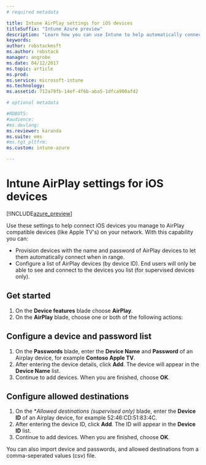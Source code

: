 ```yaml
---
# required metadata

title: Intune AirPlay settings for iOS devices
titleSuffix: "Intune Azure preview"
description: "Learn how you can use Intune to help automatically connect iOS devices to AirPlay compatible devices."
keywords:
author: robstackmsft
ms.author: robstack
manager: angrobe
ms.date: 04/12/2017
ms.topic: article
ms.prod:
ms.service: microsoft-intune
ms.technology:
ms.assetid: 712a79fb-14ef-4f6b-aba5-1dfca900afd2

# optional metadata

#ROBOTS:
#audience:
#ms.devlang:
ms.reviewer: karanda
ms.suite: ems
#ms.tgt_pltfrm:
ms.custom: intune-azure

---
```


# Intune AirPlay settings for iOS devices

[!INCLUDE[azure_preview](../includes/azure_preview.md)]

Use these settings to help connect iOS devices you manage to AirPlay compatible devices (like Apple TV's) on your network.
With this capability you can:

- Provision devices with the name and password of AirPlay devices to let them automatically connect when in range.
- Configure a list of AirPlay devices (by device ID). End users will only be able to see and connect to the devices you list (for supervised devices only).

## Get started

1. On the **Device features** blade choose **AirPlay**.
2. On the **AirPlay** blade, choose one or both of the following actions:

## Configure a device and password list

1. On the **Passwords** blade, enter the **Device Name** and **Password** of an Airplay device, for example **Contoso Apple TV**.
2. After entering the device details, click **Add**. The device will appear in the **Device Name** list.
3. Continue to add devices. When you are finished, choose **OK**.


## Configure allowed destinations

1. On the **Allowed destinations (supervised only)* blade, enter the **Device ID** of an Airplay device, for example 52:46:CD:51:83:4C.
2. After entering the device ID, click **Add**. The ID will appear in the **Device ID** list.
3. Continue to add devices. When you are finished, choose **OK**.

You can also import device and passwords, and allowed destinations from a comma-seperated values (csv) file.


